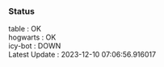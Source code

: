 ### Status


table : OK  
hogwarts : OK  
icy-bot : DOWN  
Latest Update : 2023-12-10 07:06:56.916017
